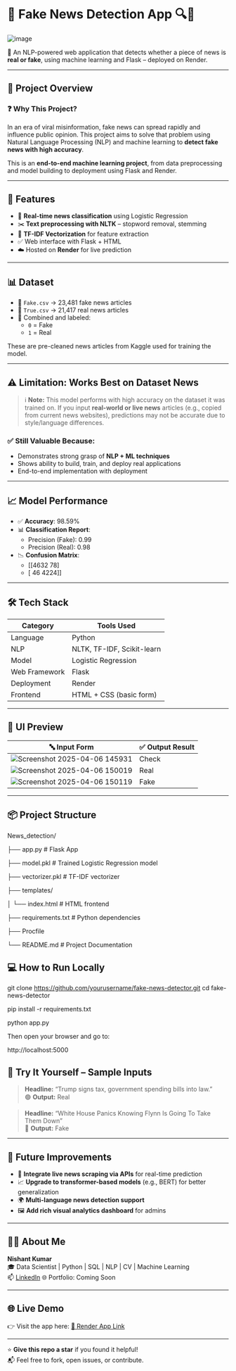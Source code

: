 # 🧠 Fake News Detection App 🔍📰  
![image](https://github.com/user-attachments/assets/6836e4a4-da54-45be-a5e0-5bec84f67519)

📌 An NLP-powered web application that detects whether a piece of news is **real or fake**, using machine learning and Flask – deployed on Render.

---

## 📖 Project Overview

### ❓ Why This Project?
In an era of viral misinformation, fake news can spread rapidly and influence public opinion. This project aims to solve that problem using Natural Language Processing (NLP) and machine learning to **detect fake news with high accuracy**.

This is an **end-to-end machine learning project**, from data preprocessing and model building to deployment using Flask and Render.

---

## 🚀 Features

- 🧠 **Real-time news classification** using Logistic Regression
- ✂️ **Text preprocessing with NLTK** – stopword removal, stemming
- 🔎 **TF-IDF Vectorization** for feature extraction
- ✅ Web interface with Flask + HTML
- ☁️ Hosted on **Render** for live prediction

---

## 📊 Dataset

- 📁 `Fake.csv` → 23,481 fake news articles  
- 📁 `True.csv` → 21,417 real news articles  
- 🔁 Combined and labeled:
  - `0` = Fake
  - `1` = Real

These are pre-cleaned news articles from Kaggle used for training the model.

---

## ⚠️ Limitation: Works Best on Dataset News

> ℹ️ **Note:** This model performs with high accuracy on the dataset it was trained on. If you input **real-world or live news** articles (e.g., copied from current news websites), predictions may not be accurate due to style/language differences.

### ✅ Still Valuable Because:
- Demonstrates strong grasp of **NLP + ML techniques**
- Shows ability to build, train, and deploy real applications
- End-to-end implementation with deployment

---

## 📈 Model Performance

- ✅ **Accuracy**: 98.59%
- 📊 **Classification Report**:
  - Precision (Fake): 0.99
  - Precision (Real): 0.98
- 📉 **Confusion Matrix**:
  - [[4632 78]
  - [ 46 4224]]


---

## 🛠 Tech Stack

| Category     | Tools Used                             |
|--------------|----------------------------------------|
| Language     | Python                                 |
| NLP          | NLTK, TF-IDF, Scikit-learn             |
| Model        | Logistic Regression                    |
| Web Framework| Flask                                  |
| Deployment   | Render                                 |
| Frontend     | HTML + CSS (basic form)                |

---

## 📸 UI Preview

| 🔤 Input Form | ✅ Output Result |
|--------------|------------------|
| ![Screenshot 2025-04-06 145931](https://github.com/user-attachments/assets/4ece6f65-285b-4161-a56d-1bd5b3c5d6de) | Check |
| ![Screenshot 2025-04-06 150019](https://github.com/user-attachments/assets/4ec81ec0-1c65-4c57-99db-58c8b1aa52a3) | Real |
| ![Screenshot 2025-04-06 150119](https://github.com/user-attachments/assets/11c6df1a-6bf5-4044-a728-3fcbff637e63) | Fake |

---

## 📦 Project Structure

News_detection/ 

├── app.py # Flask App 

├── model.pkl # Trained Logistic Regression model

├── vectorizer.pkl # TF-IDF vectorizer 

├── templates/ 

  │ └── index.html # HTML frontend 
  
├── requirements.txt # Python dependencies

├── Procfile

└── README.md # Project Documentation


## 💻 How to Run Locally


git clone https://github.com/yourusername/fake-news-detector.git
cd fake-news-detector

pip install -r requirements.txt

python app.py

Then open your browser and go to:

http://localhost:5000

## 🧪 Try It Yourself – Sample Inputs

> **Headline:** “Trump signs tax, government spending bills into law.”  
🟢 **Output:** Real

> **Headline:** “White House Panics Knowing Flynn Is Going To Take Them Down”  
🔴 **Output:** Fake

---

## 🧠 Future Improvements

- 🧾 **Integrate live news scraping via APIs** for real-time prediction  
- 📈 **Upgrade to transformer-based models** (e.g., BERT) for better generalization  
- 🌍 **Multi-language news detection support**  
- 🖼 **Add rich visual analytics dashboard** for admins  

---

## 🙋‍♂️ About Me

**Nishant Kumar**  
🎓 Data Scientist | Python | SQL | NLP | CV | Machine Learning  
📫 [LinkedIn](https://www.linkedin.com/in/nishant-kumar-b55951285/) 
🌐 Portfolio: Coming Soon  

---

## 🌐 Live Demo

👉 Visit the app here: [🔗 Render App Link](https://fake-real-news-detection.onrender.com)

---

⭐ **Give this repo a star** if you found it helpful!  
📬 Feel free to fork, open issues, or contribute.
